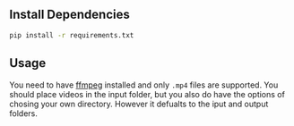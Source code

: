 ## Install Dependencies
```sh 
pip install -r requirements.txt
```

## Usage
You need to have [ffmpeg](https://www.ffmpeg.org/) installed and only `.mp4` files are supported.
You should place videos in the input folder, but you also do have the options of chosing your own directory. However it defualts to the iput and output folders. 
